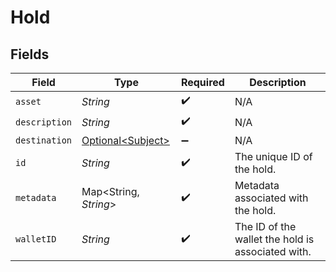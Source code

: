# Hold


## Fields

| Field                                                | Type                                                 | Required                                             | Description                                          |
| ---------------------------------------------------- | ---------------------------------------------------- | ---------------------------------------------------- | ---------------------------------------------------- |
| `asset`                                              | *String*                                             | :heavy_check_mark:                                   | N/A                                                  |
| `description`                                        | *String*                                             | :heavy_check_mark:                                   | N/A                                                  |
| `destination`                                        | [Optional\<Subject>](../../models/shared/Subject.md) | :heavy_minus_sign:                                   | N/A                                                  |
| `id`                                                 | *String*                                             | :heavy_check_mark:                                   | The unique ID of the hold.                           |
| `metadata`                                           | Map\<String, *String*>                               | :heavy_check_mark:                                   | Metadata associated with the hold.                   |
| `walletID`                                           | *String*                                             | :heavy_check_mark:                                   | The ID of the wallet the hold is associated with.    |